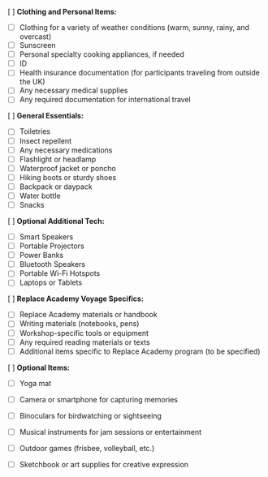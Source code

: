 [ ] **Clothing and Personal Items:**
- [ ] Clothing for a variety of weather conditions (warm, sunny, rainy, and overcast)
- [ ] Sunscreen
- [ ] Personal specialty cooking appliances, if needed
- [ ] ID
- [ ] Health insurance documentation (for participants traveling from outside the UK)
- [ ] Any necessary medical supplies
- [ ] Any required documentation for international travel

[ ] **General Essentials:**
- [ ] Toiletries
- [ ] Insect repellent
- [ ] Any necessary medications
- [ ] Flashlight or headlamp
- [ ] Waterproof jacket or poncho
- [ ] Hiking boots or sturdy shoes
- [ ] Backpack or daypack
- [ ] Water bottle
- [ ] Snacks

[ ] **Optional Additional Tech:**
- [ ] Smart Speakers
- [ ] Portable Projectors
- [ ] Power Banks
- [ ] Bluetooth Speakers
- [ ] Portable Wi-Fi Hotspots
- [ ] Laptops or Tablets

[ ] **Replace Academy Voyage Specifics:**
- [ ] Replace Academy materials or handbook
- [ ] Writing materials (notebooks, pens)
- [ ] Workshop-specific tools or equipment
- [ ] Any required reading materials or texts
- [ ] Additional items specific to Replace Academy program (to be specified)

[ ] **Optional Items:**
- [ ] Yoga mat
- [ ] Camera or smartphone for capturing memories
- [ ] Binoculars for birdwatching or sightseeing
- [ ] Musical instruments for jam sessions or entertainment
- [ ] Outdoor games (frisbee, volleyball, etc.)
- [ ] Sketchbook or art supplies for creative expression

